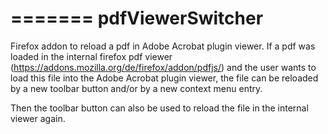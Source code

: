 =======
pdfViewerSwitcher
=================

Firefox addon to reload a pdf in Adobe Acrobat plugin viewer. If a pdf was
loaded in the internal firefox pdf viewer (https://addons.mozilla.org/de/firefox/addon/pdfjs/)
and the user wants to load this file into the Adobe Acrobat plugin viewer, the file can be 
reloaded by a new toolbar button and/or by a new context menu entry.

Then the toolbar button can also be used to reload the file in the internal viewer again.
